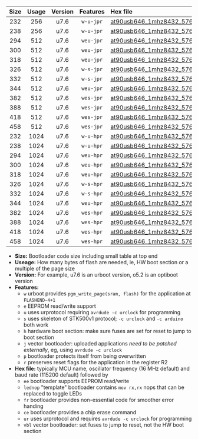 |Size|Usage|Version|Features|Hex file|
|:-:|:-:|:-:|:-:|:--|
|232|256|u7.6|`w-u-jpr`|[at90usb646_1mhz8432_57600bps_ur_vbl.hex](https://raw.githubusercontent.com/stefanrueger/urboot/main/bootloaders/at90usb646/fcpu_1mhz8432/57600_bps/at90usb646_1mhz8432_57600bps_ur_vbl.hex)|
|238|256|u7.6|`w-u-jpr`|[at90usb646_1mhz8432_57600bps_lednop_ur_vbl.hex](https://raw.githubusercontent.com/stefanrueger/urboot/main/bootloaders/at90usb646/fcpu_1mhz8432/57600_bps/at90usb646_1mhz8432_57600bps_lednop_ur_vbl.hex)|
|294|512|u7.6|`weu-jpr`|[at90usb646_1mhz8432_57600bps_ee_ur_vbl.hex](https://raw.githubusercontent.com/stefanrueger/urboot/main/bootloaders/at90usb646/fcpu_1mhz8432/57600_bps/at90usb646_1mhz8432_57600bps_ee_ur_vbl.hex)|
|300|512|u7.6|`weu-jpr`|[at90usb646_1mhz8432_57600bps_ee_lednop_ur_vbl.hex](https://raw.githubusercontent.com/stefanrueger/urboot/main/bootloaders/at90usb646/fcpu_1mhz8432/57600_bps/at90usb646_1mhz8432_57600bps_ee_lednop_ur_vbl.hex)|
|318|512|u7.6|`weu-jpr`|[at90usb646_1mhz8432_57600bps_ee_lednop_fr_ur_vbl.hex](https://raw.githubusercontent.com/stefanrueger/urboot/main/bootloaders/at90usb646/fcpu_1mhz8432/57600_bps/at90usb646_1mhz8432_57600bps_ee_lednop_fr_ur_vbl.hex)|
|326|512|u7.6|`w-s-jpr`|[at90usb646_1mhz8432_57600bps_vbl.hex](https://raw.githubusercontent.com/stefanrueger/urboot/main/bootloaders/at90usb646/fcpu_1mhz8432/57600_bps/at90usb646_1mhz8432_57600bps_vbl.hex)|
|332|512|u7.6|`w-s-jpr`|[at90usb646_1mhz8432_57600bps_lednop_vbl.hex](https://raw.githubusercontent.com/stefanrueger/urboot/main/bootloaders/at90usb646/fcpu_1mhz8432/57600_bps/at90usb646_1mhz8432_57600bps_lednop_vbl.hex)|
|344|512|u7.6|`weu-jpr`|[at90usb646_1mhz8432_57600bps_ee_lednop_fr_ce_ur_vbl.hex](https://raw.githubusercontent.com/stefanrueger/urboot/main/bootloaders/at90usb646/fcpu_1mhz8432/57600_bps/at90usb646_1mhz8432_57600bps_ee_lednop_fr_ce_ur_vbl.hex)|
|382|512|u7.6|`wes-jpr`|[at90usb646_1mhz8432_57600bps_ee_vbl.hex](https://raw.githubusercontent.com/stefanrueger/urboot/main/bootloaders/at90usb646/fcpu_1mhz8432/57600_bps/at90usb646_1mhz8432_57600bps_ee_vbl.hex)|
|388|512|u7.6|`wes-jpr`|[at90usb646_1mhz8432_57600bps_ee_lednop_vbl.hex](https://raw.githubusercontent.com/stefanrueger/urboot/main/bootloaders/at90usb646/fcpu_1mhz8432/57600_bps/at90usb646_1mhz8432_57600bps_ee_lednop_vbl.hex)|
|418|512|u7.6|`wes-jpr`|[at90usb646_1mhz8432_57600bps_ee_lednop_fr_vbl.hex](https://raw.githubusercontent.com/stefanrueger/urboot/main/bootloaders/at90usb646/fcpu_1mhz8432/57600_bps/at90usb646_1mhz8432_57600bps_ee_lednop_fr_vbl.hex)|
|458|512|u7.6|`wes-jpr`|[at90usb646_1mhz8432_57600bps_ee_lednop_fr_ce_vbl.hex](https://raw.githubusercontent.com/stefanrueger/urboot/main/bootloaders/at90usb646/fcpu_1mhz8432/57600_bps/at90usb646_1mhz8432_57600bps_ee_lednop_fr_ce_vbl.hex)|
|232|1024|u7.6|`w-u-hpr`|[at90usb646_1mhz8432_57600bps_ur.hex](https://raw.githubusercontent.com/stefanrueger/urboot/main/bootloaders/at90usb646/fcpu_1mhz8432/57600_bps/at90usb646_1mhz8432_57600bps_ur.hex)|
|238|1024|u7.6|`w-u-hpr`|[at90usb646_1mhz8432_57600bps_lednop_ur.hex](https://raw.githubusercontent.com/stefanrueger/urboot/main/bootloaders/at90usb646/fcpu_1mhz8432/57600_bps/at90usb646_1mhz8432_57600bps_lednop_ur.hex)|
|294|1024|u7.6|`weu-hpr`|[at90usb646_1mhz8432_57600bps_ee_ur.hex](https://raw.githubusercontent.com/stefanrueger/urboot/main/bootloaders/at90usb646/fcpu_1mhz8432/57600_bps/at90usb646_1mhz8432_57600bps_ee_ur.hex)|
|300|1024|u7.6|`weu-hpr`|[at90usb646_1mhz8432_57600bps_ee_lednop_ur.hex](https://raw.githubusercontent.com/stefanrueger/urboot/main/bootloaders/at90usb646/fcpu_1mhz8432/57600_bps/at90usb646_1mhz8432_57600bps_ee_lednop_ur.hex)|
|318|1024|u7.6|`weu-hpr`|[at90usb646_1mhz8432_57600bps_ee_lednop_fr_ur.hex](https://raw.githubusercontent.com/stefanrueger/urboot/main/bootloaders/at90usb646/fcpu_1mhz8432/57600_bps/at90usb646_1mhz8432_57600bps_ee_lednop_fr_ur.hex)|
|326|1024|u7.6|`w-s-hpr`|[at90usb646_1mhz8432_57600bps.hex](https://raw.githubusercontent.com/stefanrueger/urboot/main/bootloaders/at90usb646/fcpu_1mhz8432/57600_bps/at90usb646_1mhz8432_57600bps.hex)|
|332|1024|u7.6|`w-s-hpr`|[at90usb646_1mhz8432_57600bps_lednop.hex](https://raw.githubusercontent.com/stefanrueger/urboot/main/bootloaders/at90usb646/fcpu_1mhz8432/57600_bps/at90usb646_1mhz8432_57600bps_lednop.hex)|
|344|1024|u7.6|`weu-hpr`|[at90usb646_1mhz8432_57600bps_ee_lednop_fr_ce_ur.hex](https://raw.githubusercontent.com/stefanrueger/urboot/main/bootloaders/at90usb646/fcpu_1mhz8432/57600_bps/at90usb646_1mhz8432_57600bps_ee_lednop_fr_ce_ur.hex)|
|382|1024|u7.6|`wes-hpr`|[at90usb646_1mhz8432_57600bps_ee.hex](https://raw.githubusercontent.com/stefanrueger/urboot/main/bootloaders/at90usb646/fcpu_1mhz8432/57600_bps/at90usb646_1mhz8432_57600bps_ee.hex)|
|388|1024|u7.6|`wes-hpr`|[at90usb646_1mhz8432_57600bps_ee_lednop.hex](https://raw.githubusercontent.com/stefanrueger/urboot/main/bootloaders/at90usb646/fcpu_1mhz8432/57600_bps/at90usb646_1mhz8432_57600bps_ee_lednop.hex)|
|418|1024|u7.6|`wes-hpr`|[at90usb646_1mhz8432_57600bps_ee_lednop_fr.hex](https://raw.githubusercontent.com/stefanrueger/urboot/main/bootloaders/at90usb646/fcpu_1mhz8432/57600_bps/at90usb646_1mhz8432_57600bps_ee_lednop_fr.hex)|
|458|1024|u7.6|`wes-hpr`|[at90usb646_1mhz8432_57600bps_ee_lednop_fr_ce.hex](https://raw.githubusercontent.com/stefanrueger/urboot/main/bootloaders/at90usb646/fcpu_1mhz8432/57600_bps/at90usb646_1mhz8432_57600bps_ee_lednop_fr_ce.hex)|

- **Size:** Bootloader code size including small table at top end
- **Useage:** How many bytes of flash are needed, ie, HW boot section or a multiple of the page size
- **Version:** For example, u7.6 is an urboot version, o5.2 is an optiboot version
- **Features:**
  + `w` urboot provides `pgm_write_page(sram, flash)` for the application at `FLASHEND-4+1`
  + `e` EEPROM read/write support
  + `u` uses urprotocol requiring `avrdude -c urclock` for programming
  + `s` uses skeleton of STK500v1 protocol; `-c urclock` and `-c arduino` both work
  + `h` hardware boot section: make sure fuses are set for reset to jump to boot section
  + `j` vector bootloader: uploaded applications *need to be patched externally*, eg, using `avrdude -c urclock`
  + `p` bootloader protects itself from being overwritten
  + `r` preserves reset flags for the application in the register R2
- **Hex file:** typically MCU name, oscillator frequency (16 MHz default) and baud rate (115200 default) followed by
  + `ee` bootloader supports EEPROM read/write
  + `lednop` "template" bootloader contains `mov rx,rx` nops that can be replaced to toggle LEDs
  + `fr` bootloader provides non-essential code for smoother error handing
  + `ce` bootloader provides a chip erase command
  + `ur` uses urprotocol and requires `avrdude -c urclock` for programming
  + `vbl` vector bootloader: set fuses to jump to reset, not the HW boot section
